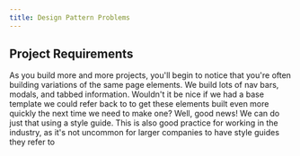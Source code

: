```yaml
---
title: Design Pattern Problems
---
```


## Project Requirements

As you build more and more projects, you'll begin to notice that you're often building variations of the same page elements. We build lots of nav bars, modals, and tabbed information. Wouldn't it be nice if we had a base template we could refer back to to get these elements built even more quickly the next time we need to make one? Well, good news! We can do just that using a style guide. This is also good practice for working in the industry, as it's not uncommon for larger companies to have style guides they refer to 
